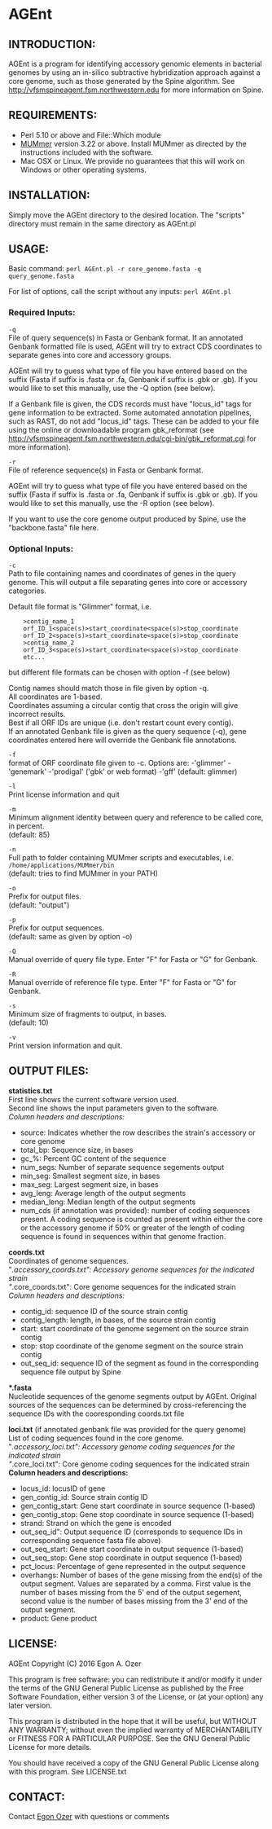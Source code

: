 # AGEnt

## INTRODUCTION:

AGEnt is a program for identifying accessory genomic elements in bacterial genomes by using an in-silico subtractive hybridization approach against a core genome, such as those generated by the Spine algorithm. See http://vfsmspineagent.fsm.northwestern.edu for more information on Spine.

## REQUIREMENTS:

- Perl 5.10 or above and File::Which module
- [MUMmer](http://mummer.sourceforge.net) version 3.22 or above. Install MUMmer as directed by the instructions included with the software.
- Mac OSX or Linux. We provide no guarantees that this will work on
Windows or other operating systems.

## INSTALLATION:

Simply move the AGEnt directory to the desired location. The "scripts" directory must remain in the same directory as AGEnt.pl

## USAGE:

Basic command: `perl AGEnt.pl -r core_genome.fasta -q query_genome.fasta`

For list of options, call the script without any inputs: `perl AGEnt.pl`

### Required Inputs:

  `-q`  
File of query sequence(s) in Fasta or Genbank format. If an annotated Genbank formatted file is used, AGEnt will try to extract CDS coordinates to separate genes into core and accessory groups.

AGEnt will try to guess what type of file you have entered based on the suffix (Fasta if suffix is .fasta or .fa, Genbank if suffix is .gbk or .gb). If you would like to set this manually, use the -Q option (see below).

If a Genbank file is given, the CDS records must have "locus_id" tags for gene information to be extracted. Some automated annotation pipelines, such as RAST, do not add "locus_id" tags. These can be added to your file using the online or downloadable program
gbk_reformat (see http://vfsmspineagent.fsm.northwestern.edu/cgi-bin/gbk_reformat.cgi
for more information).

  `-r`  
File of reference sequence(s) in Fasta or Genbank format. 

AGEnt will try to guess what type of file you have entered based on the suffix (Fasta if suffix is .fasta or .fa, Genbank if suffix is .gbk or .gb). If you would like to set this manually, use the -R option (see below).

If you want to use the core genome output produced by Spine, use the "backbone.fasta" file here.

### Optional Inputs:

  `-c`  
Path to file containing names and coordinates of genes in the query genome. This will output a file separating genes into core or accessory categories.
  
Default file format is \"Glimmer\" format, i.e.
```
	>contig_name_1 
	orf_ID_1<space(s)>start_coordinate<space(s)>stop_coordinate
	orf_ID_2<space(s)>start_coordinate<space(s)>stop_coordinate
	>contig_name_2
	orf_ID_3<space(s)>start_coordinate<space(s)>stop_coordinate
	etc...
```
but different file formats can be chosen with option -f (see below)            

Contig names should match those in file given by option -q.  
All coordinates are 1-based.  
Coordinates assuming a circular contig that cross the origin will give incorrect results.  
Best if all ORF IDs are unique (i.e. don't restart count every contig).  
If an annotated Genbank file is given as the query sequence (-q), gene coordinates entered here will override the Genbank file annotations.

  `-f`  
format of ORF coordinate file given to -c. Options are:
-'glimmer'
-'genemark'
-'prodigal' ('gbk' or web format) 
-'gff'
(default: glimmer)

  `-l`  
Print license information and quit

  `-m`  
Minimum alignment identity between query and reference to be called core, in percent.  
(default: 85)

  `-n`  
Full path to folder containing MUMmer scripts and executables, i.e. `/home/applications/MUMmer/bin`  
(default: tries to find MUMmer in your PATH)

  `-o`  
Prefix for output files.  
(default: "output")

  `-p`  
Prefix for output sequences.  
(default: same as given by option -o)

  `-Q`  
Manual override of query file type. Enter "F" for Fasta or "G" for Genbank.

  `-R`  
Manual override of reference file type. Enter "F" for Fasta or "G" for Genbank.

  `-s`  
Minimum size of fragments to output, in bases.  
(default: 10)

  `-v`  
Print version information and quit.


## OUTPUT FILES:

__statistics.txt__  
First line shows the current software version used.  
Second line shows the input parameters given to the software.  
_Column headers and descriptions:_
* source: Indicates whether the row describes the strain's accessory or core genome
* total_bp: Sequence size, in bases
* gc_%: Percent GC content of the sequence
* num_segs: Number of separate sequence segements output
* min_seg: Smallest segment size, in bases
* max_seg: Largest segment size, in bases
* avg_leng: Average length of the output segments
* median_leng: Median length of the output segments
* num_cds (if annotation was provided): number of coding sequences present. A coding sequence is counted as present within either the core or the accessory genome if 50% or greater of the length of coding sequence is found in sequences within that genome fraction.

__coords.txt__  
Coordinates of genome sequences.   
"*.accessory_coords.txt": Accessory genome sequences for the indicated strain  
"*.core_coords.txt": Core genome sequences for the indicated strain  
_Column headers and descriptions:_  
* contig_id: sequence ID of the source strain contig
* contig_length: length, in bases, of the source strain contig
* start: start coordinate of the genome segement on the source strain contig
* stop: stop coordinate of the genome segment on the source strain contig
* out_seq_id: sequence ID of the segment as found in the corresponding sequence file output by Spine 

__*.fasta__  
Nucleotide sequences of the genome segments output by AGEnt. Original sources of the sequences can be determined by cross-referencing the sequence IDs with the cooresponding coords.txt file

__loci.txt__ (if annotated genbank file was provided for the query genome)  
List of coding sequences found in the core genome.  
"*.accessory_loci.txt": Accessory genome coding sequences for the indicated strain  
"*.core_loci.txt": Core genome coding sequences for the indicated strain  
__Column headers and descriptions:__  
* locus_id: locusID of gene
* gen_contig_id: Source strain contig ID
* gen_contig_start: Gene start coordinate in source sequence (1-based)
* gen_contig_stop: Gene stop coordinate in source sequence (1-based)
* strand: Strand on which the gene is encoded
* out_seq_id": Output sequence ID (corresponds to sequence IDs in corresponding sequence fasta file above)
* out_seq_start: Gene start coordinate in output sequence (1-based)
* out_seq_stop: Gene stop coordinate in output sequence (1-based)
* pct_locus: Percentage of gene represented in the output sequence
* overhangs: Number of bases of the gene missing from the end(s) of the output segment. Values are separated by a comma. First value is the number of bases missing from the 5' end of the output segement, second value is the number of bases missing from the 3' end of the output segment.
* product: Gene product

## LICENSE:

AGEnt
Copyright (C) 2016 Egon A. Ozer

This program is free software: you can redistribute it and/or modify
it under the terms of the GNU General Public License as published by
the Free Software Foundation, either version 3 of the License, or
(at your option) any later version.

This program is distributed in the hope that it will be useful,
but WITHOUT ANY WARRANTY; without even the implied warranty of
MERCHANTABILITY or FITNESS FOR A PARTICULAR PURPOSE.  See the
GNU General Public License for more details.

You should have received a copy of the GNU General Public License
along with this program.  See LICENSE.txt

## CONTACT:

Contact [Egon Ozer](e-ozer@northwestern.edu) with questions or comments
